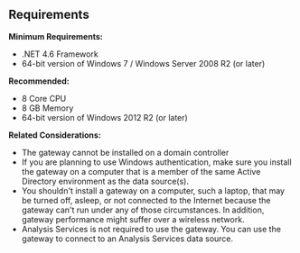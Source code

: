 ## Requirements
**Minimum Requirements:**

* .NET 4.6 Framework
* 64-bit version of Windows 7 / Windows Server 2008 R2 (or later)

**Recommended:**

* 8 Core CPU
* 8 GB Memory
* 64-bit version of Windows 2012 R2 (or later)

**Related Considerations:**

* The gateway cannot be installed on a domain controller
* If you are planning to use Windows authentication, make sure you install the gateway on a computer that is a member of the same Active Directory environment as the data source(s).
* You shouldn't install a gateway on a computer, such a laptop, that may be turned off, asleep, or not connected to the Internet because the gateway can't run under any of those circumstances. In addition, gateway performance might suffer over a wireless network.
* Analysis Services is not required to use the gateway. You can use the gateway to connect to an Analysis Services data source.

